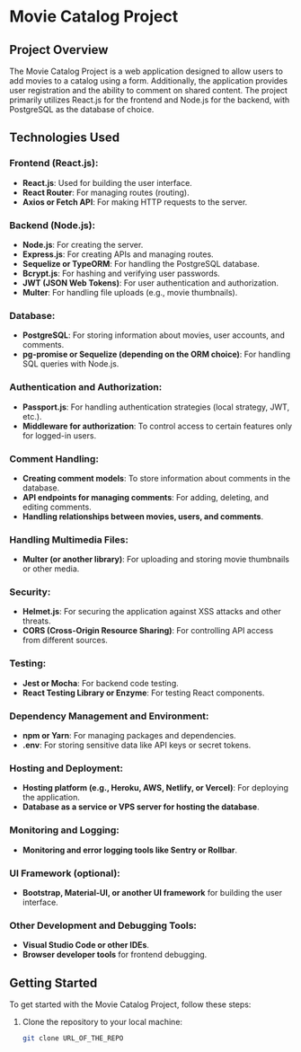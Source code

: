 # Movie Catalog Project

## Project Overview

The Movie Catalog Project is a web application designed to allow users to add movies to a catalog using a form. Additionally, the application provides user registration and the ability to comment on shared content. The project primarily utilizes React.js for the frontend and Node.js for the backend, with PostgreSQL as the database of choice.

## Technologies Used

### Frontend (React.js):
- **React.js**: Used for building the user interface.
- **React Router**: For managing routes (routing).
- **Axios or Fetch API**: For making HTTP requests to the server.

### Backend (Node.js):
- **Node.js**: For creating the server.
- **Express.js**: For creating APIs and managing routes.
- **Sequelize or TypeORM**: For handling the PostgreSQL database.
- **Bcrypt.js**: For hashing and verifying user passwords.
- **JWT (JSON Web Tokens)**: For user authentication and authorization.
- **Multer**: For handling file uploads (e.g., movie thumbnails).

### Database:
- **PostgreSQL**: For storing information about movies, user accounts, and comments.
- **pg-promise or Sequelize (depending on the ORM choice)**: For handling SQL queries with Node.js.

### Authentication and Authorization:
- **Passport.js**: For handling authentication strategies (local strategy, JWT, etc.).
- **Middleware for authorization**: To control access to certain features only for logged-in users.

### Comment Handling:
- **Creating comment models**: To store information about comments in the database.
- **API endpoints for managing comments**: For adding, deleting, and editing comments.
- **Handling relationships between movies, users, and comments**.

### Handling Multimedia Files:
- **Multer (or another library)**: For uploading and storing movie thumbnails or other media.

### Security:
- **Helmet.js**: For securing the application against XSS attacks and other threats.
- **CORS (Cross-Origin Resource Sharing)**: For controlling API access from different sources.

### Testing:
- **Jest or Mocha**: For backend code testing.
- **React Testing Library or Enzyme**: For testing React components.

### Dependency Management and Environment:
- **npm or Yarn**: For managing packages and dependencies.
- **.env**: For storing sensitive data like API keys or secret tokens.

### Hosting and Deployment:
- **Hosting platform (e.g., Heroku, AWS, Netlify, or Vercel)**: For deploying the application.
- **Database as a service or VPS server for hosting the database**.

### Monitoring and Logging:
- **Monitoring and error logging tools like Sentry or Rollbar**.

### UI Framework (optional):
- **Bootstrap, Material-UI, or another UI framework** for building the user interface.

### Other Development and Debugging Tools:
- **Visual Studio Code or other IDEs**.
- **Browser developer tools** for frontend debugging.

## Getting Started

To get started with the Movie Catalog Project, follow these steps:

1. Clone the repository to your local machine:

   ```bash
   git clone URL_OF_THE_REPO